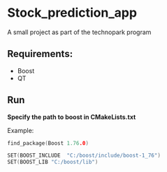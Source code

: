 # Stock_prediction_app
A small project as part of the technopark program

## Requirements:
* Boost
* QT

## Run
**Specify the path to boost in CMakeLists.txt**

Example:
```C++
find_package(Boost 1.76.0)

SET(BOOST_INCLUDE  "C:/boost/include/boost-1_76")
SET(BOOST_LIB "C:/boost/lib")
```
